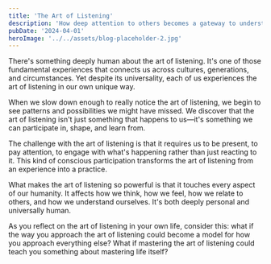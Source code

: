 ```yaml
---
title: 'The Art of Listening'
description: 'How deep attention to others becomes a gateway to understanding and connection'
pubDate: '2024-04-01'
heroImage: '../../assets/blog-placeholder-2.jpg'
---
```


There's something deeply human about the art of listening. It's one of those fundamental experiences that connects us across cultures, generations, and circumstances. Yet despite its universality, each of us experiences the art of listening in our own unique way.

When we slow down enough to really notice the art of listening, we begin to see patterns and possibilities we might have missed. We discover that the art of listening isn't just something that happens to us—it's something we can participate in, shape, and learn from.

The challenge with the art of listening is that it requires us to be present, to pay attention, to engage with what's happening rather than just reacting to it. This kind of conscious participation transforms the art of listening from an experience into a practice.

What makes the art of listening so powerful is that it touches every aspect of our humanity. It affects how we think, how we feel, how we relate to others, and how we understand ourselves. It's both deeply personal and universally human.

As you reflect on the art of listening in your own life, consider this: what if the way you approach the art of listening could become a model for how you approach everything else? What if mastering the art of listening could teach you something about mastering life itself?